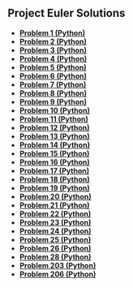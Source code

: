 ## Project Euler Solutions


- **[Problem 1 (Python)](ProjEuler/ex1.py)**
- **[Problem 2 (Python)](ProjEuler/ex2.py)**
- **[Problem 3 (Python)](ProjEuler/ex3.py)**
- **[Problem 4 (Python)](ProjEuler/ex4.py)**
- **[Problem 5 (Python)](ProjEuler/ex5.py)**
- **[Problem 6 (Python)](ProjEuler/ex6.py)**
- **[Problem 7 (Python)](ProjEuler/ex7.py)**
- **[Problem 8 (Python)](ProjEuler/ex8.py)**
- **[Problem 9 (Python)](ProjEuler/ex9.py)**
- **[Problem 10 (Python)](ProjEuler/ex10.py)**
- **[Problem 11 (Python)](ProjEuler/ex11.py)**
- **[Problem 12 (Python)](ProjEuler/ex12.py)**
- **[Problem 13 (Python)](ProjEuler/ex13.py)**
- **[Problem 14 (Python)](ProjEuler/ex14.py)**
- **[Problem 15 (Python)](ProjEuler/ex15.py)**
- **[Problem 16 (Python)](ProjEuler/ex16.py)**
- **[Problem 17 (Python)](ProjEuler/ex17.py)**
- **[Problem 18 (Python)](ProjEuler/ex18.py)**
- **[Problem 19 (Python)](ProjEuler/ex19.py)**
- **[Problem 20 (Python)](ProjEuler/ex20.py)**
- **[Problem 21 (Python)](ProjEuler/ex21.py)**
- **[Problem 22 (Python)](ProjEuler/ex22.py)**
- **[Problem 23 (Python)](ProjEuler/ex23.py)**
- **[Problem 24 (Python)](ProjEuler/ex24.py)**
- **[Problem 25 (Python)](ProjEuler/ex25.py)**
- **[Problem 26 (Python)](ProjEuler/ex26.py)**
- **[Problem 28 (Python)](ProjEuler/ex28.py)**
- **[Problem 203 (Python)](ProjEuler/ex203.py)**
- **[Problem 206 (Python)](ProjEuler/ex206.py)**